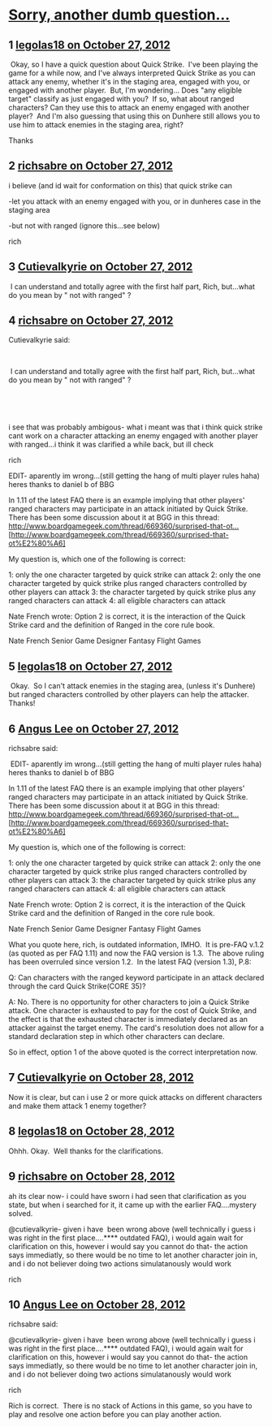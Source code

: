 # [Sorry, another dumb question…](https://community.fantasyflightgames.com/topic/73387-sorry-another-dumb-question%E2%80%A6/)

## 1 [legolas18 on October 27, 2012](https://community.fantasyflightgames.com/topic/73387-sorry-another-dumb-question%E2%80%A6/?do=findComment&comment=715642)

 Okay, so I have a quick question about Quick Strike.  I've been playing the game for a while now, and I've always interpreted Quick Strike as you can attack any enemy, whether it's in the staging area, engaged with you, or engaged with another player.  But, I'm wondering… Does "any eligible target" classify as just engaged with you?  If so, what about ranged characters? Can they use this to attack an enemy engaged with another player?  And I'm also guessing that using this on Dunhere still allows you to use him to attack enemies in the staging area, right? 

Thanks

## 2 [richsabre on October 27, 2012](https://community.fantasyflightgames.com/topic/73387-sorry-another-dumb-question%E2%80%A6/?do=findComment&comment=715649)

i believe (and id wait for conformation on this) that quick strike can

-let you attack with an enemy engaged with you, or in dunheres case in the staging area

-but not with ranged (ignore this…see below)

rich

## 3 [Cutievalkyrie on October 27, 2012](https://community.fantasyflightgames.com/topic/73387-sorry-another-dumb-question%E2%80%A6/?do=findComment&comment=715651)

 I can understand and totally agree with the first half part, Rich, but…what do you mean by " not with ranged" ?

## 4 [richsabre on October 27, 2012](https://community.fantasyflightgames.com/topic/73387-sorry-another-dumb-question%E2%80%A6/?do=findComment&comment=715653)

Cutievalkyrie said:

 

 I can understand and totally agree with the first half part, Rich, but…what do you mean by " not with ranged" ?

 

 

i see that was probably ambigous- what i meant was that i think quick strike cant work on a character attacking an enemy engaged with another player with ranged…i think it was clarified a while back, but ill check

rich

EDIT- aparently im wrong…(still getting the hang of multi player rules haha) heres thanks to daniel b of BBG

In 1.11 of the latest FAQ there is an example implying that other players' ranged characters may participate in an attack initiated by Quick Strike. There has been some discussion about it at BGG in this thread: http://www.boardgamegeek.com/thread/669360/surprised-that-ot… [http://www.boardgamegeek.com/thread/669360/surprised-that-ot%E2%80%A6]

My question is, which one of the following is correct:

1: only the one character targeted by quick strike can attack
2: only the one character targeted by quick strike plus ranged characters controlled by other players can attack
3: the character targeted by quick strike plus any ranged characters can attack
4: all eligible characters can attack

Nate French wrote:
Option 2 is correct, it is the interaction of the Quick Strike card and the definition of Ranged in the core rule book.

Nate French
Senior Game Designer
Fantasy Flight Games

## 5 [legolas18 on October 27, 2012](https://community.fantasyflightgames.com/topic/73387-sorry-another-dumb-question%E2%80%A6/?do=findComment&comment=715685)

 Okay.  So I can't attack enemies in the staging area, (unless it's Dunhere) but ranged characters controlled by other players can help the attacker. Thanks! 

## 6 [Angus Lee on October 27, 2012](https://community.fantasyflightgames.com/topic/73387-sorry-another-dumb-question%E2%80%A6/?do=findComment&comment=715698)

richsabre said:

 EDIT- aparently im wrong…(still getting the hang of multi player rules haha) heres thanks to daniel b of BBG

In 1.11 of the latest FAQ there is an example implying that other players' ranged characters may participate in an attack initiated by Quick Strike. There has been some discussion about it at BGG in this thread: http://www.boardgamegeek.com/thread/669360/surprised-that-ot… [http://www.boardgamegeek.com/thread/669360/surprised-that-ot%E2%80%A6]

My question is, which one of the following is correct:

1: only the one character targeted by quick strike can attack
2: only the one character targeted by quick strike plus ranged characters controlled by other players can attack
3: the character targeted by quick strike plus any ranged characters can attack
4: all eligible characters can attack

Nate French wrote:
Option 2 is correct, it is the interaction of the Quick Strike card and the definition of Ranged in the core rule book.

Nate French
Senior Game Designer
Fantasy Flight Games



What you quote here, rich, is outdated information, IMHO.  It is pre-FAQ v.1.2 (as quoted as per FAQ 1.11) and now the FAQ version is 1.3.  The above ruling has been overruled since version 1.2.  In the latest FAQ (version 1.3), P.8:

Q: Can characters with the ranged keyword participate in an attack declared through the card Quick Strike(CORE 35)?

A: No. There is no opportunity for other characters to join a Quick Strike attack. One character is exhausted to pay for the cost of Quick Strike, and the effect is that the exhausted character is immediately declared as an attacker against the target enemy. The card's resolution does not allow for a standard declaration step in which other characters can declare.

So in effect, option 1 of the above quoted is the correct interpretation now.

## 7 [Cutievalkyrie on October 28, 2012](https://community.fantasyflightgames.com/topic/73387-sorry-another-dumb-question%E2%80%A6/?do=findComment&comment=715708)

Now it is clear, but can i use 2 or more quick attacks on different characters and make them attack 1 enemy together?

## 8 [legolas18 on October 28, 2012](https://community.fantasyflightgames.com/topic/73387-sorry-another-dumb-question%E2%80%A6/?do=findComment&comment=715726)

Ohhh. Okay.  Well thanks for the clarifications.

## 9 [richsabre on October 28, 2012](https://community.fantasyflightgames.com/topic/73387-sorry-another-dumb-question%E2%80%A6/?do=findComment&comment=715770)

ah its clear now- i could have sworn i had seen that clarification as you state, but when i searched for it, it came up with the earlier FAQ….mystery solved.

@cutievalkyrie- given i have  been wrong above (well technically i guess i was right in the first place….**** outdated FAQ), i would again wait for clarification on this, however i would say you cannot do that- the action says immediatly, so there would be no time to let another character join in, and i do not believer doing two actions simulatanously would work

rich

## 10 [Angus Lee on October 28, 2012](https://community.fantasyflightgames.com/topic/73387-sorry-another-dumb-question%E2%80%A6/?do=findComment&comment=715996)

richsabre said:

@cutievalkyrie- given i have  been wrong above (well technically i guess i was right in the first place….**** outdated FAQ), i would again wait for clarification on this, however i would say you cannot do that- the action says immediatly, so there would be no time to let another character join in, and i do not believer doing two actions simulatanously would work

rich



Rich is correct.  There is no stack of Actions in this game, so you have to play and resolve one action before you can play another action.

